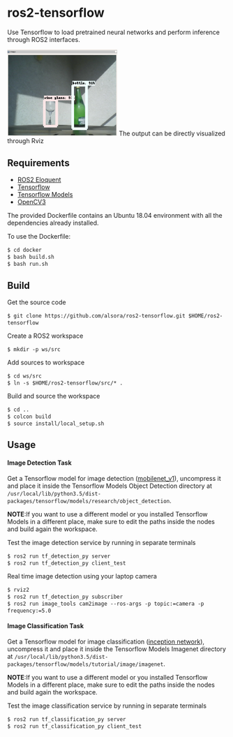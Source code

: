 # ros2-tensorflow

Use Tensorflow to load pretrained neural networks and perform inference through ROS2 interfaces.

<img src="/data/detection.png" alt="Rviz2 detection output" width="50%" height="50%"/>
The output can be directly visualized through Rviz

## Requirements

 - [ROS2 Eloquent](https://index.ros.org/doc/ros2/Installation/)
 - [Tensorflow](https://www.tensorflow.org/install/)
 - [Tensorflow Models](https://github.com/tensorflow/models/blob/master/research/object_detection/g3doc/installation.md)
 - [OpenCV3](https://docs.opencv.org/3.0-beta/doc/tutorials/introduction/linux_install/linux_install.html)

The provided Dockerfile contains an Ubuntu 18.04 environment with all the dependencies already installed.

To use the Dockerfile:

    $ cd docker
    $ bash build.sh
    $ bash run.sh

## Build 

Get the source code

    $ git clone https://github.com/alsora/ros2-tensorflow.git $HOME/ros2-tensorflow

Create a ROS2 workspace

    $ mkdir -p ws/src

Add sources to workspace

    $ cd ws/src
    $ ln -s $HOME/ros2-tensorflow/src/* .

Build and source the workspace

    $ cd ..
    $ colcon build
    $ source install/local_setup.sh

## Usage

#### Image Detection Task

Get a Tensorflow model for image detection ([mobilenet_v1](download.tensorflow.org/models/object_detection/ssd_mobilenet_v1_coco_2017_11_17.tar.gz)), uncompress it and place it inside the Tensorflow Models Object Detection directory at `/usr/local/lib/python3.5/dist-packages/tensorflow/models/research/object_detection`.

**NOTE**:If you want to use a different model or you installed Tensorflow Models in a different place, make sure to edit the paths inside the nodes and build again the workspace.

Test the image detection service by running in separate terminals

    $ ros2 run tf_detection_py server
    $ ros2 run tf_detection_py client_test

Real time image detection using your laptop camera

    $ rviz2
    $ ros2 run tf_detection_py subscriber
    $ ros2 run image_tools cam2image --ros-args -p topic:=camera -p frequency:=5.0


#### Image Classification Task

Get a Tensorflow model for image classification ([inception network](http://download.tensorflow.org/models/image/imagenet/inception-2015-12-05.tgz)), uncompress it and place it inside the Tensorflow Models Imagenet directory at `/usr/local/lib/python3.5/dist-packages/tensorflow/models/tutorial/image/imagenet`.

**NOTE**:If you want to use a different model or you installed Tensorflow Models in a different place, make sure to edit the paths inside the nodes and build again the workspace.

Test the image classification service by running in separate terminals

    $ ros2 run tf_classification_py server
    $ ros2 run tf_classification_py client_test
